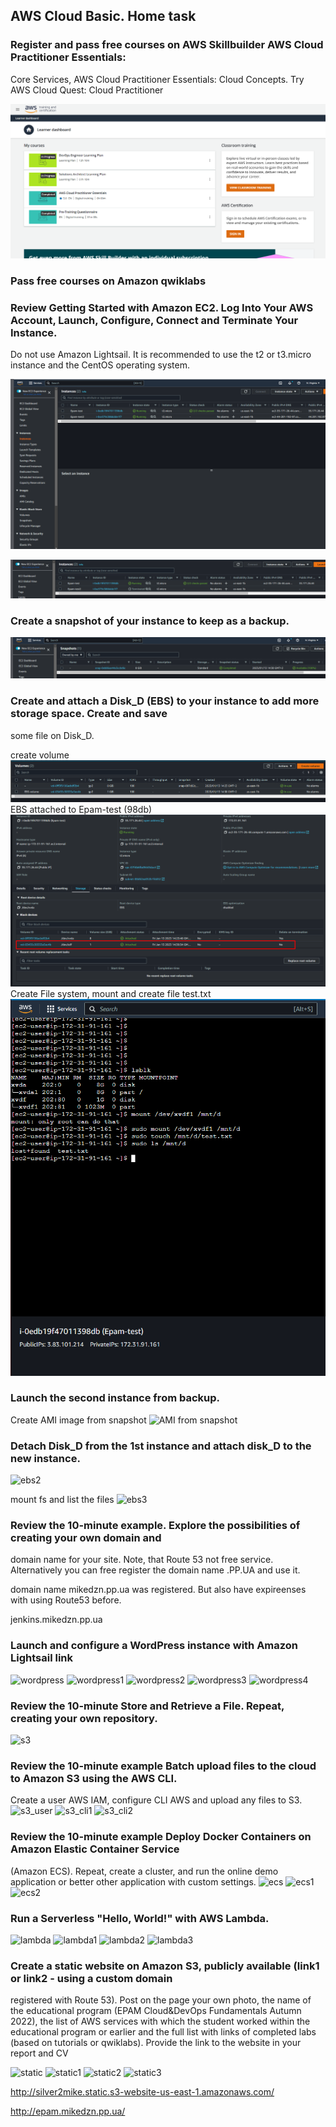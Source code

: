 ## AWS Cloud Basic. Home task

### Register and pass free courses on AWS Skillbuilder AWS Cloud Practitioner Essentials:   
Core Services, AWS Cloud Practitioner Essentials: Cloud Concepts. Try AWS Cloud Quest: Cloud Practitioner

![skillbuilder](https://github.com/silver2mike/EPAM-OnlineUA-Cloud-DevOps-Fundamentals-Autumn-2022/blob/main/L1/AWS/png/skillbuilder.png)

### Pass free courses on Amazon qwiklabs



### Review Getting Started with Amazon EC2. Log Into Your AWS Account, Launch, Configure, Connect and Terminate Your Instance. 
Do not use Amazon Lightsail. It is recommended to use the t2 or t3.micro instance and the CentOS operating system.

![aws1](https://github.com/silver2mike/EPAM-OnlineUA-Cloud-DevOps-Fundamentals-Autumn-2022/blob/main/L1/AWS/png/aws1.png)

![aws3](https://github.com/silver2mike/EPAM-OnlineUA-Cloud-DevOps-Fundamentals-Autumn-2022/blob/main/L1/AWS/png/aws3.png)

### Create a snapshot of your instance to keep as a backup.

![aws2](https://github.com/silver2mike/EPAM-OnlineUA-Cloud-DevOps-Fundamentals-Autumn-2022/blob/main/L1/AWS/png/aws2.png)

### Create and attach a Disk_D (EBS) to your instance to add more storage space. Create and save 
some file on Disk_D.

create volume
![volumes](https://github.com/silver2mike/EPAM-OnlineUA-Cloud-DevOps-Fundamentals-Autumn-2022/blob/main/L1/AWS/png/volumes.png)
EBS attached to Epam-test (98db)
![volume2](https://github.com/silver2mike/EPAM-OnlineUA-Cloud-DevOps-Fundamentals-Autumn-2022/blob/main/L1/AWS/png/volume2.png)
Create File system, mount and create file test.txt
![volume3](https://github.com/silver2mike/EPAM-OnlineUA-Cloud-DevOps-Fundamentals-Autumn-2022/blob/main/L1/AWS/png/volume3.png)

### Launch the second instance from backup.
Create AMI image from snapshot
![AMI from snapshot]()

### Detach Disk_D from the 1st instance and attach disk_D to the new instance.
![ebs2]()

mount fs and list the files
![ebs3]()

### Review the 10-minute example. Explore the possibilities of creating your own domain and 
domain name for your site. Note, that Route 53 not free service. Alternatively you can free 
register the domain name .PP.UA and use it.

domain name mikedzn.pp.ua was registered. But also have expireenses with using Route53 before.

jenkins.mikedzn.pp.ua 

### Launch and configure a WordPress instance with Amazon Lightsail link
![wordpress]()
![wordpress1]()
![wordpress2]()
![wordpress3]()
![wordpress4]()

### Review the 10-minute Store and Retrieve a File. Repeat, creating your own repository.
![s3]()

### Review the 10-minute example Batch upload files to the cloud to Amazon S3 using the AWS CLI.
Create a user AWS IAM, configure CLI AWS and upload any files to S3. 
![s3_user]()
![s3_cli1]()
![s3_cli2]()


### Review the 10-minute example Deploy Docker Containers on Amazon Elastic Container Service 
(Amazon ECS). Repeat, create a cluster, and run the online demo application or better other
application with custom settings.
![ecs]()
![ecs1]()
![ecs2]()

### Run a Serverless "Hello, World!" with AWS Lambda.
![lambda]()
![lambda1]()
![lambda2]()
![lambda3]()

### Create a static website on Amazon S3, publicly available (link1 or link2 - using a custom domain 
registered with Route 53). Post on the page your own photo, the name of the educational 
program (EPAM Cloud&DevOps Fundamentals Autumn 2022), the list of AWS services with 
which the student worked within the educational program or earlier and the full list with links 
of completed labs (based on tutorials or qwiklabs). Provide the link to the website in your report
and CV

![static]()
![static1]()
![static2]()
![static3]()

http://silver2mike.static.s3-website-us-east-1.amazonaws.com/

http://epam.mikedzn.pp.ua/
